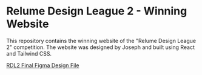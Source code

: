 # Relume Design League 2 - Winning Website

This repository contains the winning website of the "Relume Design League 2" competition. The website was designed by Joseph and built using React and Tailwind CSS.

[RDL2 Final Figma Design File](https://www.figma.com/community/file/1216113412996841002)
